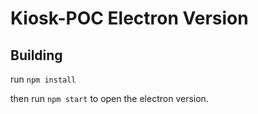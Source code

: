# Kiosk-POC Electron Version

## Building

run `npm install`

then run `npm start` to open the electron version.
